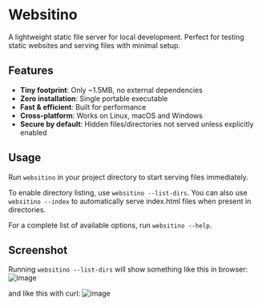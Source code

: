 # Websitino

A lightweight static file server for local development. Perfect for testing static websites and serving files with minimal setup.

## Features

- **Tiny footprint**: Only ~1.5MB, no external dependencies
- **Zero installation**: Single portable executable
- **Fast & efficient**: Built for performance
- **Cross-platform**: Works on Linux, macOS and Windows
- **Secure by default**: Hidden files/directories not served unless explicitly enabled

## Usage

Run `websitino` in your project directory to start serving files immediately.

To enable directory listing, use `websitino --list-dirs`. You can also use `websitino --index` to automatically serve index.html files when present in directories.

For a complete list of available options, run `websitino --help`.

## Screenshot

Running `websitino --list-dirs` will show something like this in browser:
![image](https://github.com/user-attachments/assets/100a1f83-c4a3-4ab9-8bd1-21367bbed0b5)

and like this with curl:
![image](https://github.com/user-attachments/assets/3b6bed0b-d076-4a58-82ca-fec2ccf28bc3)
